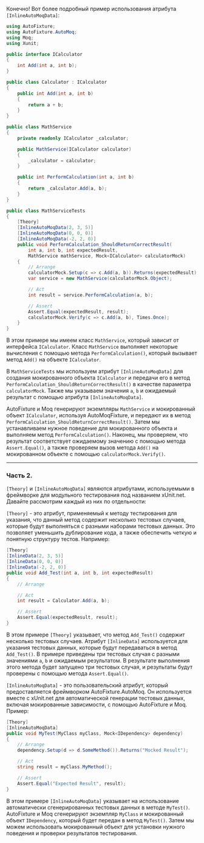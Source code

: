 Конечно! Вот более подробный пример использования атрибута `[InlineAutoMoqData]`:

```csharp
using AutoFixture;
using AutoFixture.AutoMoq;
using Moq;
using Xunit;

public interface ICalculator
{
    int Add(int a, int b);
}

public class Calculator : ICalculator
{
    public int Add(int a, int b)
    {
        return a + b;
    }
}

public class MathService
{
    private readonly ICalculator _calculator;

    public MathService(ICalculator calculator)
    {
        _calculator = calculator;
    }

    public int PerformCalculation(int a, int b)
    {
        return _calculator.Add(a, b);
    }
}

public class MathServiceTests
{
    [Theory]
    [InlineAutoMoqData(2, 3, 5)]
    [InlineAutoMoqData(0, 0, 0)]
    [InlineAutoMoqData(-2, 2, 0)]
    public void PerformCalculation_ShouldReturnCorrectResult(
        int a, int b, int expectedResult,
        MathService mathService, Mock<ICalculator> calculatorMock)
    {
        // Arrange
        calculatorMock.Setup(c => c.Add(a, b)).Returns(expectedResult);
        var service = new MathService(calculatorMock.Object);

        // Act
        int result = service.PerformCalculation(a, b);

        // Assert
        Assert.Equal(expectedResult, result);
        calculatorMock.Verify(c => c.Add(a, b), Times.Once);
    }
}
```

В этом примере мы имеем класс `MathService`, который зависит от интерфейса `ICalculator`. Класс `MathService` выполняет некоторые вычисления с помощью метода `PerformCalculation()`, который вызывает метод `Add()` на объекте `ICalculator`.

В `MathServiceTests` мы используем атрибут `[InlineAutoMoqData]` для создания мокированного объекта `ICalculator` и передачи его в метод `PerformCalculation_ShouldReturnCorrectResult()` в качестве параметра `calculatorMock`. Также мы указываем значения `a`, `b` и ожидаемый результат с помощью атрибута `[InlineAutoMoqData]`.

AutoFixture и Moq генерируют экземпляры `MathService` и мокированный объект `ICalculator`, используя AutoMoqFixture, и передают их в метод `PerformCalculation_ShouldReturnCorrectResult()`. Затем мы устанавливаем нужное поведение для мокированного объекта и выполняем метод `PerformCalculation()`. Наконец, мы проверяем, что результат соответствует ожидаемому значению с помощью метода `Assert.Equal()`, а также проверяем вызов метода `Add()` на мокированном объекте с помощью `calculatorMock.Verify()`.

---
### Часть 2. ###

`[Theory]` и `[InlineAutoMoqData]` являются атрибутами, используемыми в фреймворке для модульного тестирования под названием xUnit.net. Давайте рассмотрим каждый из них по отдельности:

`[Theory]` - это атрибут, применяемый к методу тестирования для указания, что данный метод содержит несколько тестовых случаев, которые будут выполняться с разными наборами тестовых данных. Это позволяет уменьшить дублирование кода, а также обеспечить четкую и понятную структуру тестов. Например:

```csharp
[Theory]
[InlineData(2, 3, 5)]
[InlineData(0, 0, 0)]
[InlineData(-2, 2, 0)]
public void Add_Test(int a, int b, int expectedResult)
{
    // Arrange

    // Act
    int result = Calculator.Add(a, b);

    // Assert
    Assert.Equal(expectedResult, result);
}
```

В этом примере `[Theory]` указывает, что метод `Add_Test()` содержит несколько тестовых случаев. Атрибут `[InlineData]` используется для указания тестовых данных, которые будут передаваться в метод `Add_Test()`. В примере приведены три тестовых случая с разными значениями `a`, `b` и ожидаемым результатом. В результате выполнения этого метода будет запущено три тестовых случая, и результаты будут проверены с помощью метода `Assert.Equal()`.

`[InlineAutoMoqData]` - это пользовательский атрибут, который предоставляется фреймворком AutoFixture.AutoMoq. Он используется вместе с xUnit.net для автоматической генерации тестовых данных, включая мокированные зависимости, с помощью AutoFixture и Moq. Пример:

```csharp
[Theory]
[InlineAutoMoqData]
public void MyTest(MyClass myClass, Mock<IDependency> dependency)
{
    // Arrange
    dependency.Setup(d => d.SomeMethod()).Returns("Mocked Result");

    // Act
    string result = myClass.MyMethod();

    // Assert
    Assert.Equal("Expected Result", result);
}
```

В этом примере `[InlineAutoMoqData]` указывает на использование автоматически сгенерированных тестовых данных в методе `MyTest()`. AutoFixture и Moq сгенерируют экземпляр `MyClass` и мокированный объект `IDependency`, который будет передан в метод `MyTest()`. Затем мы можем использовать мокированный объект для установки нужного поведения и проверки результатов тестирования.
